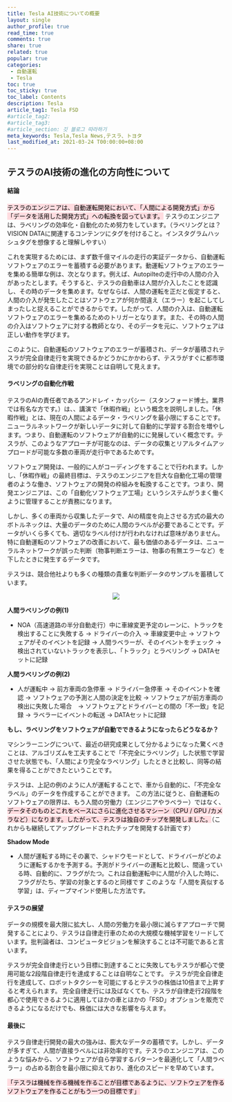 ```yaml
---
title: Tesla AI技術についての概要
layout: single
author_profile: true
read_time: true
comments: true
share: true
related: true
popular: true
categories:
 - 自動運転
 - Tesla
toc: true
toc_sticky: true
toc_label: Contents
description: Tesla
article_tag1: Tesla FSD
#article_tag2:
#article_tag3:
#article_section: 깃 블로그 따라하기
meta_keywords: Tesla,Tesla News,テスラ、トヨタ
last_modified_at: 2021-03-24 T00:00:00+08:00
---
```


## テスラのAI技術の進化の方向性について

#### 結論

<mark style='background-color: #ffdce0'>テスラのエンジニアは、自動運転開発において、「人間による開発方式」から「データを活用した開発方式」への転換を図っています。</mark> テスラのエンジニアは、ラベリングの効率化・自動化のため努力をしています。（ラベリングとは？VISION DATAに関連するコンテンツにタグを付けること。インスタグラムハッシュタグを想像すると理解しやすい）

これを実現するためには、まず数千億マイルの走行の実証データから、自動運転ソフトウェアのエラーを蓄積する必要があります。動運転ソフトウェアのエラーを集める簡単な例は、次となります。例えば、Autopilteの走行中の人間の介入があったとします。そうすると、テスラの自動車は人間が介入したことを認識し、その時のデータを集めます。なぜならば、人間の運転を正だと仮定すると、人間の介入が発生したことはソフトウェアが何か間違え（エラー）を起こしてしまったしと捉えることができるからです。したがって、人間の介入は、自動運転ソフトウェアのエラーを集めるためのトリガーとなります。また、その時の人間の介入はソフトウェアに対する教師となり、そのデータを元に、ソフトウェアは正しい動作を学びます。

このように、自動運転のソフトウェアのエラーが蓄積され、データが蓄積されテスラが完全自律走行を実現できるかどうかにかかわらず、テスラがすぐに都市環境での部分的な自律走行を実現ことは自明して見えます。

#### ラベリングの自動化作戦

テスラのAIの責任者であるアンドレイ・カッパシー（スタンフォード博士。業界では有名な方です。）は、、講演で「休暇作戦」という概念を説明しました。「休暇作戦」とは、現在の人間によるデータ・ラベリングを最小限にすることです。ニューラルネットワークが新しいデータに対して自動的に学習する割合を増やします。つまり、自動運転のソフトウェアが自動的にに発展していく概​​念です。テスラが、このようなアプローチが可能なのは、データの収集とリアルタイムアップロードが可能な多数の車両が走行中であるためです。

ソフトウェア開発は、一般的に人がコーディングをすることで行われます。しかし、「休暇作戦」の最終目標は、テスラのエンジニアを巨大な自動化工場の管理者のような働き、ソフトウェアの開発の枠組みを転換することです。つまり、開発エンジニアは、この「自動化ソフトウェア工場」というシステムがうまく働くように管理することが責務になります。

しかし、多くの車両から収集したデータで、AIの精度を向上させる方式の最大のボトルネックは、大量のデータのために人間のラベルが必要であることです。データがいくら多くても、適切なラベル付けが行われなければ意味がありません。特に自動運転のソフトウェアの改善において、最も価値のあるデータは、ニューラルネットワークが誤った判断（物事判断エラーは、物事の有無エラーなど）を下したときに発生するデータです。

テスラは、競合他社よりも多くの種類の貴重な判断データのサンプルを蓄積しています。

<center><img src="https://user-images.githubusercontent.com/78955983/112615984-8985fc80-8e66-11eb-831e-fd679925402c.png"></center>

**人間ラベリングの例(1)**
- NOA（高速道路の半分自動走行）中に車線変更予定のレーンに、トラックを検出することに失敗する → ドライバーの介入 → 車線変更中止 → ソフトウェアがそのイベントを記録 → 人間ラベラーが、そのイベントをチェック → 検出されていないトラックを表示し、「トラック」とラベリング → DATAセットに記録

**人間ラベリングの例(2)**
- 人が運転中 → 前方車両の急停車 → ドライバー急停車 → そのイベントを確認 → ソフトウェアの予測と人間の決定を比較 → ソフトウェアが前方車両の検出に失敗した場合　→ ソフトウェアとドライバーとの間の「不一致」を記録 → ラベラーにイベントの転送 → DATAセットに記録


**もし、ラベリングをソフトウェアが自動でできるようになったらどうなるか？**

マシンラーニングについて、最近の研究成果として分かるようになった驚くべきことは、アルゴリズムを工夫することで「不完全にラベリング」した状態で学習させた状態でも、「人間により完全なラベリング」したときと比較し、同等の結果を得ることができたということです。

テスラは、上記の例のように人が運転することで、車から自動的に、「不完全なラベル」のデータを作成することができます。
この方法に従うと、自動運転のソフトウェアの限界は、もう人間の労働力（エンジニアやラベラー）ではなく、<mark style='background-color: #ffdce0'>データそのものとこれをベースにさらに進化させるマシーン（CPU / GPU /カメラなど）になります。したがって、テスラは独自のチップを開発しました。</mark>（これからも継続してアップグレードされたチップを開発する計画です）

**Shadow Mode**
- 人間が運転する時にその裏で、シャドウモードとして、ドライバーがどのように運転するかを予測する。予測がドライバーの運転と比較し、間違っている時、自動的に、フラグがたつ。これは自動運転中に人間が介入した時に、フラグがたち、学習の対象とするのと同様です
このような「人間を真似する学習」は、ディープマインド使用した方法です。

#### テスラの展望

データの規模を最大限に拡大し、人間の労働力を最小限に減らすアプローチで開発することにより、テスラは自律走行車のための大規模な機械学習をリードしています。批判論者は、コンピュータビジョンを解決することは不可能であると言います。

テスラが完全自律走行という目標に到達することに失敗してもテスラが都心で使用可能な2段階自律走行を達成することは自明なことです。
テスラが完全自律走行を達成して、ロボットタクシーを可能にするとテスラの株価は10倍まで上昇すると考えられます。
完全自律走行には及ばなくても、テスラが自律走行2段階を都心で使用できるように適用してほかの車とほかの「FSD」オプションを販売できるようになるだけでも、株価には大きな影響を与えます。


#### 最後に

テスラ自律走行開発の最大の強みは、膨大なデータの蓄積です。しかし、データが多すぎて、人間が直接ラベルには非効率的です。テスラのエンジニアは、このような悩みから、ソフトウェアが自ら学習するパターンを最適化して「人間ラベラー」の占める割合を最小限に抑えており、進化のスピードを早めています。

<mark style='background-color: #ffdce0'>「テスラは機械を作る機械を作ることが目標であるように、ソフトウェアを作るソフトウェアを作ることがもう一つの目標です」</mark>
